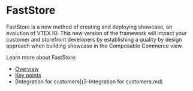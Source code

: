 # FastStore 

FastStore is a new method of creating and deploying showcase, an evolution of VTEX IO. This new version of the framework will impact your customer and storefront developers by establishing a quality by design approach when building showcase in the Composable Commerce view.

Learn more about FastStore:

- [Overview](1-Overview.md)
- [Key points](2-key-points.md)
- [Integration for customers](3-Integration for customers.md)
